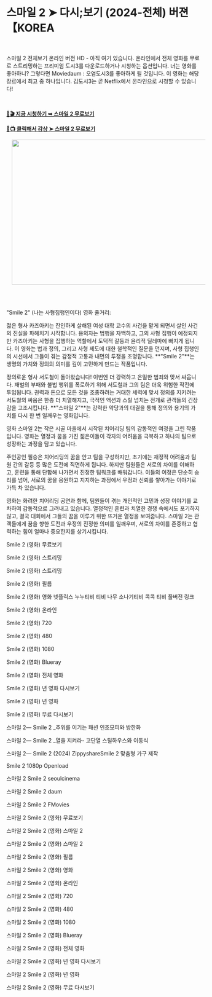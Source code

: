 <h1 style="text-align: left;">스마일 2 ➤ 다시;보기 (2024-전체) 버젼 【KOREA</h1><p><br /></p><p>스마일 2 전체보기 온라인 버전 HD - 아직 여기 있습니다. 온라인에서 전체 영화를 무료로 스트리밍하는 프리미엄 도시3를 다운로드하거나 시청하는 옵션입니다. 너는 영화를 좋아하니? 그렇다면 Moviedaum : 오염도시3를 좋아하게 될 것입니다. 이 영화는 해당 장르에서 최고 중 하나입니다. 김도시3는 곧 Netflix에서 온라인으로 시청할 수 있습니다!</p><p><br /></p><p><a href="https://watching.nwsautodaily.com/ko/movie/1100782/"><b>🔗🎬 지금 시청하기 ➥ 스마일 2 무료보기</b></a></p><p><a href="https://watching.nwsautodaily.com/ko/movie/1100782/"><b>🎥📺 클릭해서 감상 ➤ 스마일 2 무료보기</b></a></p><div class="separator" style="clear: both; text-align: center;"><a href="https://watching.nwsautodaily.com/ko/movie/1100782/" imageanchor="1" style="margin-left: 1em; margin-right: 1em;"><img border="0" data-original-height="675" data-original-width="1200" height="377" src="https://blogger.googleusercontent.com/img/b/R29vZ2xl/AVvXsEgXfWuC_C-1iRxxmeEFXaQLHxKoKhC9DilGqY6mAeUO_nJBOerVFFaOwxOqakRYA9uiwQqb-0hHoydGm4XXSB0qFqf9T4_S44JjWuDSyOncAXv1RQG9PjCcafsWrb2LBDGEwseSv70HaMxS23kgAv6p3hsvAtV_u_PPI815tjIRuxiBg5wZy6pqn2gIZRQ/w626-h377/watch%20full%20movie%202024.gif" width="626" /></a></div><br /><p><br /></p><p>"Smile 2" (나는 사형집행인이다) 영화 줄거리:</p><p>젊은 형사 카즈아키는 잔인하게 살해된 여성 대학 교수의 사건을 맡게 되면서 살인 사건의 진실을 파헤치기 시작합니다. 용의자는 범행을 자백하고, 그의 사형 집행이 예정되지만 카즈아키는 사형을 집행하는 역할에서 도덕적 갈등과 윤리적 딜레마에 빠지게 됩니다. 이 영화는 법과 정의, 그리고 사형 제도에 대한 철학적인 질문을 던지며, 사형 집행인의 시선에서 그들이 겪는 감정적 고통과 내면의 투쟁을 조명합니다. **"Smile 2"**는 생명의 가치와 정의의 의미를 깊이 고민하게 만드는 작품입니다.</p><p>정의로운 형사 서도철이 돌아왔습니다! 이번엔 더 강력하고 은밀한 범죄와 맞서 싸웁니다. 재벌의 부패와 불법 행위를 폭로하기 위해 서도철과 그의 팀은 더욱 위험한 작전에 투입됩니다. 권력과 돈으로 모든 것을 조종하려는 거대한 세력에 맞서 정의를 지키려는 서도철의 싸움은 한층 더 치열해지고, 극적인 액션과 스릴 넘치는 전개로 관객들의 긴장감을 고조시킵니다. **"스마일 2"**는 강력한 악당과의 대결을 통해 정의와 용기의 가치를 다시 한 번 일깨우는 영화입니다.</p><p>영화 스마일 2는 작은 시골 마을에서 시작된 치어리딩 팀의 감동적인 여정을 그린 작품입니다. 영화는 열정과 꿈을 가진 젊은이들이 각자의 어려움을 극복하고 하나의 팀으로 성장하는 과정을 담고 있습니다.</p><p>주인공인 필승은 치어리딩의 꿈을 안고 팀을 구성하지만, 초기에는 재정적 어려움과 팀원 간의 갈등 등 많은 도전에 직면하게 됩니다. 하지만 팀원들은 서로의 차이를 이해하고, 훈련을 통해 단합해 나가면서 진정한 팀워크를 배워갑니다. 이들의 여정은 단순히 승리를 넘어, 서로의 꿈을 응원하고 지지하는 과정에서 우정과 신뢰를 쌓아가는 이야기로 가득 차 있습니다.</p><p>영화는 화려한 치어리딩 공연과 함께, 팀원들이 겪는 개인적인 고민과 성장 이야기를 교차하여 감동적으로 그려내고 있습니다. 열정적인 훈련과 치열한 경쟁 속에서도 포기하지 않고, 결국 대회에서 그들의 꿈을 이루기 위한 뜨거운 열정을 보여줍니다. 스마일 2는 관객들에게 꿈을 향한 도전과 우정의 진정한 의미를 일깨우며, 서로의 차이를 존중하고 협력하는 힘이 얼마나 중요한지를 상기시킵니다.</p><p>Smile 2 (영화) 무료보기</p><p>Smile 2 (영화) 스트리밍</p><p>Smile 2 (영화) 스트리밍</p><p>Smile 2 (영화) 필름</p><p>Smile 2 (영화) 영화 넷플릭스 누누티비 티비 나무 소나기티비 콕콕 티비 풀버전 링크</p><p>Smile 2 (영화) 온라인</p><p>Smile 2 (영화) 720</p><p>Smile 2 (영화) 480</p><p>Smile 2 (영화) 1080</p><p>Smile 2 (영화) Blueray</p><p>Smile 2 (영화) 전체 영화</p><p>Smile 2 (영화) 년 영화 다시보기</p><p>Smile 2 (영화) 년 영화</p><p>Smile 2 (영화) 무료 다시보기</p><p>스마일 2— Smile 2 _추위를 이기는 패션 인조모피와 방한화</p><p>스마일 2— Smile 2 _열을 지켜라- 고단열 스틸하우스와 이동식</p><p>스마일 2— Smile 2 (2024) ZippyshareSmile 2 맞춤형 가구 제작</p><p>Smile 2 1080p Openload</p><p>스마일 2 Smile 2 seoulcinema</p><p>스마일 2 Smile 2 daum</p><p>스마일 2 Smile 2 FMovies</p><p>스마일 2 Smile 2 (영화) 무료보기</p><p>스마일 2 Smile 2 (영화) 스마일 2</p><p>스마일 2 Smile 2 (영화) 스마일 2</p><p>스마일 2 Smile 2 (영화) 필름</p><p>스마일 2 Smile 2 (영화) 영화</p><p>스마일 2 Smile 2 (영화) 온라인</p><p>스마일 2 Smile 2 (영화) 720</p><p>스마일 2 Smile 2 (영화) 480</p><p>스마일 2 Smile 2 (영화) 1080</p><p>스마일 2 Smile 2 (영화) Blueray</p><p>스마일 2 Smile 2 (영화) 전체 영화</p><p>스마일 2 Smile 2 (영화) 년 영화 다시보기</p><p>스마일 2 Smile 2 (영화) 년 영화</p><p>스마일 2 Smile 2 (영화) 무료 다시보기</p>
